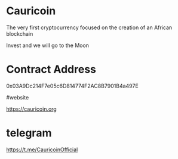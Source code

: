 # Cauricoin
The very first cryptocurrency focused on the creation of an African blockchain

Invest and we will go to the Moon


# Contract Address

0x03A9Dc214F7e05c6D814774F2AC8B7901B4a497E


#website

https://cauricoin.org


# telegram

https://t.me/CauricoinOfficial
